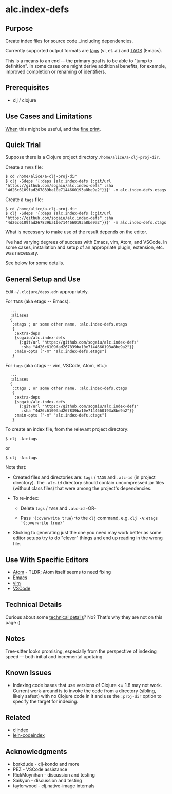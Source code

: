 # alc.index-defs

## Purpose

Create index files for source code...including dependencies.

Currently supported output formats are [tags](http://ctags.sourceforge.net/FORMAT) (vi, et. al) and [TAGS](https://en.wikipedia.org/wiki/Ctags#Etags_2) (Emacs).

This is a means to an end -- the primary goal is to be able to "jump to definition".  In some cases one might derive additional benefits, for example, improved completion or renaming of identifiers.

## Prerequisites

* clj / clojure

## Use Cases and Limitations

[When](doc/use-cases.md) this might be useful, and the [fine print](doc/limitations.md).

## Quick Trial

Suppose there is a Clojure project directory `/home/alice/a-clj-proj-dir`.

Create a `TAGS` file:

```
$ cd /home/alice/a-clj-proj-dir
$ clj -Sdeps '{:deps {alc.index-defs {:git/url "https://github.com/sogaiu/alc.index-defs" :sha "4d26c6109fad267839ba10e7144660193a8be9a2"}}}' -m alc.index-defs.etags
```

Create a `tags` file:

```
$ cd /home/alice/a-clj-proj-dir
$ clj -Sdeps '{:deps {alc.index-defs {:git/url "https://github.com/sogaiu/alc.index-defs" :sha "4d26c6109fad267839ba10e7144660193a8be9a2"}}}' -m alc.index-defs.ctags
```

What is necessary to make use of the result depends on the editor.

I've had varying degrees of success with Emacs, vim, Atom, and VSCode.  In some cases, installation and setup of an appropriate plugin, extension, etc. was necessary.

See below for some details.

## General Setup and Use

Edit `~/.clojure/deps.edn` appropriately.

For `TAGS` (aka etags -- Emacs):

```
  ...
  :aliases
  {
   :etags ; or some other name, :alc.index-defs.etags
   {
    :extra-deps
    {sogaiu/alc.index-defs
      {:git/url "https://github.com/sogaiu/alc.index-defs"
       :sha "4d26c6109fad267839ba10e7144660193a8be9a2"}}
    :main-opts ["-m" "alc.index-defs.etags"]
   }
```

For `tags` (aka ctags -- vim, VSCode, Atom, etc.):

```
  ...
  :aliases
  {
   :ctags ; or some other name, :alc.index-defs.ctags
   {
    :extra-deps
    {sogaiu/alc.index-defs
      {:git/url "https://github.com/sogaiu/alc.index-defs"
       :sha "4d26c6109fad267839ba10e7144660193a8be9a2"}}
    :main-opts ["-m" "alc.index-defs.ctags"]
   }
```

To create an index file, from the relevant project directory:

```
$ clj -A:etags
```

or

```
$ clj -A:ctags
```

Note that:

* Created files and directories are: `tags` / `TAGS` and `.alc-id` (in project directory).  The `.alc-id` directory should contain uncompressed jar files (without class files) that were among the project's dependencies.

* To re-index:

  * Delete `tags` / `TAGS` and `.alc-id` -OR-

  * Pass `'{:overwrite true}'`to the `clj` command, e.g. `clj -A:etags '{:overwrite true}'`

* Sticking to generating just the one you need may work better as some editor setups try to do "clever" things and end up reading in the wrong file.

## Use With Specific Editors

* [Atom](doc/atom.md) - TLDR; Atom itself seems to need fixing
* [Emacs](doc/emacs.md)
* [vim](doc/vim.md)
* [VSCode](doc/vscode.md)

## Technical Details

Curious about some [technical details](doc/technical-details.md)?  No?  That's why they are not on this page :)

## Notes

Tree-sitter looks promising, especially from the perspective of indexing speed -- both initial and incremental updtaing.

## Known Issues

* Indexing code bases that use versions of Clojure <= 1.8 may not work.  Current work-around is to invoke the code from a directory (sibling, likely safest) with no Clojure code in it and use the `:proj-dir` option to specify the target for indexing.

## Related

* [clindex](https://github.com/jpmonettas/clindex)
* [lein-codeindex](https://github.com/sanel/lein-codeindex)

## Acknowledgments

* borkdude - clj-kondo and more
* PEZ - VSCode assistance
* RickMoynihan - discussion and testing
* Saikyun - discussion and testing
* taylorwood - clj.native-image internals
